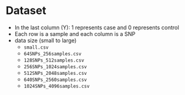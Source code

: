 # Dataset
- In the last column (Y): 1 represents case and 0 represents control
- Each row is a sample and each column is a SNP
- data size (small to large)
    - `small.csv`
    - `64SNPs_256samples.csv`
    - `128SNPs_512samples.csv`
    - `256SNPs_1024samples.csv`
    - `512SNPs_2048samples.csv`
    - `640SNPs_2560samples.csv`
    - `1024SNPs_4096samples.csv`
